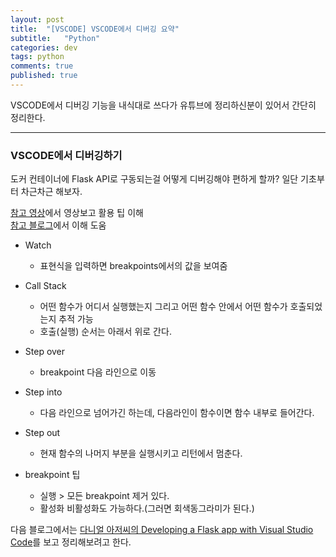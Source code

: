 ```yaml
---
layout: post
title:  "[VSCODE] VSCODE에서 디버깅 요약"
subtitle:   "Python"
categories: dev
tags: python
comments: true
published: true
---
```


VSCODE에서 디버깅 기능을 내식대로 쓰다가 유튜브에 정리하신분이 있어서 간단히 정리한다.

---
  
### VSCODE에서 디버깅하기
   
도커 컨테이너에 Flask API로 구동되는걸 어떻게 디버깅해야 편하게 할까? 일단 기초부터 차근차근 해보자.  
    
[참고 영상](https://www.youtube.com/watch?v=_1HM6MJMYPw)에서 영상보고 활용 팁 이해  
[참고 블로그](https://reese-dev.netlify.app/etc/vscode_debugging/)에서 이해 도움

  
- Watch
    - 표현식을 입력하면 breakpoints에서의 값을 보여줌
   
- Call Stack
    - 어떤 함수가 어디서 실행했는지 그리고 어떤 함수 안에서 어떤 함수가 호출되었는지 추적 가능
    - 호출(실행) 순서는 아래서 위로 간다.
   
- Step over
    - breakpoint 다음 라인으로 이동
   
- Step into
    - 다음 라인으로 넘어가긴 하는데, 다음라인이 함수이면 함수 내부로 들어간다.
   
- Step out
    - 현재 함수의 나머지 부분을 실행시키고 리턴에서 멈춘다.
   
- breakpoint 팁
    - 실행 > 모든 breakpoint 제거 있다.
    - 활성화 비활성화도 가능하다.(그러면 회색동그라미가 된다.)
  
다음 블로그에서는 [다니얼 아저씨의 Developing a Flask app with Visual Studio Code](https://www.youtube.com/watch?v=P1PCS6puIyA&t=3090s)를 보고 정리해보려고 한다.
